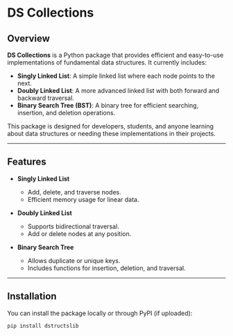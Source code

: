 # DS Collections

## Overview

**DS Collections** is a Python package that provides efficient and easy-to-use implementations of fundamental data structures. It currently includes:

- **Singly Linked List**: A simple linked list where each node points to the next.
- **Doubly Linked List**: A more advanced linked list with both forward and backward traversal.
- **Binary Search Tree (BST)**: A binary tree for efficient searching, insertion, and deletion operations.

This package is designed for developers, students, and anyone learning about data structures or needing these implementations in their projects.

---

## Features

- **Singly Linked List**
  - Add, delete, and traverse nodes.
  - Efficient memory usage for linear data.

- **Doubly Linked List**
  - Supports bidirectional traversal.
  - Add or delete nodes at any position.

- **Binary Search Tree**
  - Allows duplicate or unique keys.
  - Includes functions for insertion, deletion, and traversal.

---

## Installation

You can install the package locally or through PyPI (if uploaded):

```bash
pip install dstructslib

